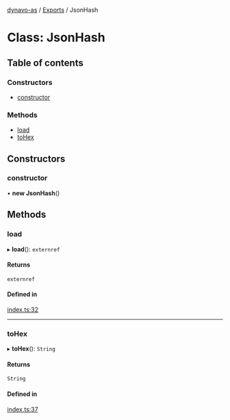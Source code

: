 [dynavo-as](../README.md) / [Exports](../modules.md) / JsonHash

# Class: JsonHash

## Table of contents

### Constructors

- [constructor](JsonHash.md#constructor)

### Methods

- [load](JsonHash.md#load)
- [toHex](JsonHash.md#tohex)

## Constructors

### constructor

• **new JsonHash**()

## Methods

### load

▸ **load**(): `externref`

#### Returns

`externref`

#### Defined in

[index.ts:32](https://github.com/dynavolabs/dynavo-as/blob/bdc283e/assembly/index.ts#L32)

___

### toHex

▸ **toHex**(): `String`

#### Returns

`String`

#### Defined in

[index.ts:37](https://github.com/dynavolabs/dynavo-as/blob/bdc283e/assembly/index.ts#L37)
